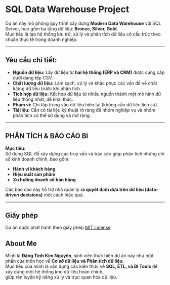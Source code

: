 # SQL Data Warehouse Project

Dự án này mô phỏng quy trình xây dựng **Modern Data Warehouse** với SQL Server, bao gồm ba tầng dữ liệu: **Bronze, Silver, Gold**.  
Mục tiêu là tạo hệ thống lưu trữ, xử lý và phân tích dữ liệu có cấu trúc theo chuẩn thực tế trong doanh nghiệp.

---

## Yêu cầu chi tiết:
- **Nguồn dữ liệu:** Lấy dữ liệu từ **hai hệ thống (ERP và CRM)** được cung cấp dưới dạng tệp CSV.  
- **Chất lượng dữ liệu:** Làm sạch, xử lý và khắc phục các vấn đề về chất lượng dữ liệu trước khi phân tích.  
- **Tích hợp dữ liệu:** Kết hợp dữ liệu từ nhiều nguồn thành một mô hình dữ liệu thống nhất, dễ khai thác.  
- **Phạm vi:** Chỉ tập trung vào dữ liệu hiện tại (không cần dữ liệu lịch sử).  
- **Tài liệu:** Cần có tài liệu kỹ thuật rõ ràng để nhóm nghiệp vụ và nhóm phân tích có thể sử dụng và mở rộng.  

---

## PHÂN TÍCH & BÁO CÁO BI
**Mục tiêu:**  
Sử dụng SQL để xây dựng các truy vấn và báo cáo giúp phân tích những chỉ số kinh doanh chính, bao gồm:  
- **Hành vi khách hàng**  
- **Hiệu suất sản phẩm**  
- **Xu hướng doanh số bán hàng**  

Các báo cáo này hỗ trợ nhà quản lý **ra quyết định dựa trên dữ liệu (data-driven decisions)** một cách hiệu quả.  

---

## Giấy phép
Dự án được phát hành theo giấy phép [MIT License](LICENSE).

## About Me
Mình là **Đặng Tịnh Kim Nguyên**, sinh viên thực hiện dự án này như một phần của môn học về **Cơ sở dữ liệu và Phân tích dữ liệu**.  
Mục tiêu của mình là vận dụng các kiến thức về **SQL, ETL, và BI Tools** để xây dựng một hệ thống kho dữ liệu hoàn chỉnh,  
giúp rèn luyện kỹ năng xử lý và trực quan hóa dữ liệu.  
